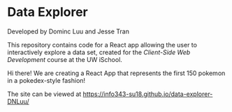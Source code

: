 # Data Explorer
Developed by Dominc Luu and Jesse Tran

This repository contains code for a React app allowing the user to interactively explore a data set, created for the _Client-Side Web Development_ course at the UW iSchool.

Hi there! We are creating a React App that represents the first 150 pokemon in a pokedex-style fashion!

The site can be viewed at <https://info343-su18.github.io/data-explorer-DNLuu/>

